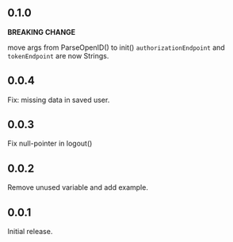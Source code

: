 ## 0.1.0
**BREAKING CHANGE**

move args from ParseOpenID() to init()
`authorizationEndpoint` and `tokenEndpoint` are now Strings.

## 0.0.4
Fix: missing data in saved user.

## 0.0.3
Fix null-pointer in logout()

## 0.0.2
Remove unused variable and add example.

## 0.0.1
Initial release.